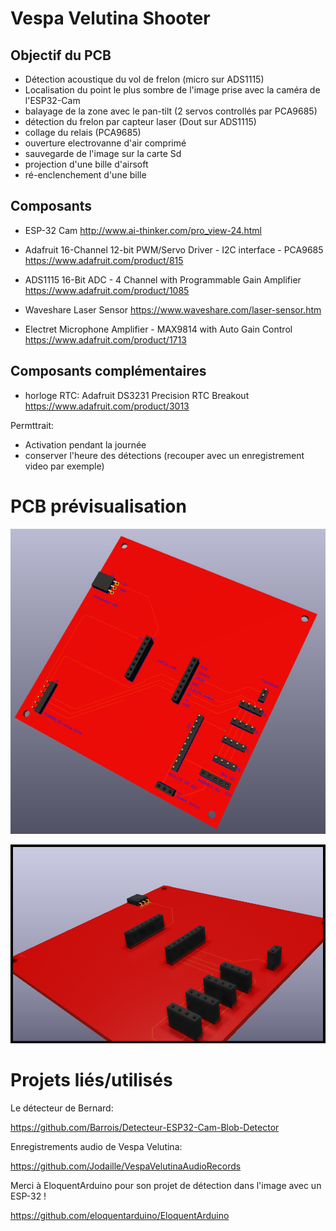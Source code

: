 # Vespa Velutina Shooter

## Objectif du PCB

- Détection acoustique du vol de frelon (micro sur ADS1115)
- Localisation du point le plus sombre de l'image prise avec la caméra de l'ESP32-Cam
- balayage de la zone avec le pan-tilt (2 servos controllés par PCA9685)
- détection du frelon par capteur laser (Dout sur ADS1115)
- collage du relais (PCA9685)
- ouverture electrovanne d'air comprimé
- sauvegarde de l'image sur la carte Sd
- projection d'une bille d'airsoft
- ré-enclenchement d'une bille


## Composants

- ESP-32 Cam 
http://www.ai-thinker.com/pro_view-24.html

- Adafruit 16-Channel 12-bit PWM/Servo Driver - I2C interface - PCA9685
https://www.adafruit.com/product/815

- ADS1115 16-Bit ADC - 4 Channel with Programmable Gain Amplifier
https://www.adafruit.com/product/1085

- Waveshare Laser Sensor
https://www.waveshare.com/laser-sensor.htm

- Electret Microphone Amplifier - MAX9814 with Auto Gain Control
https://www.adafruit.com/product/1713

## Composants complémentaires

- horloge RTC: Adafruit DS3231 Precision RTC Breakout
https://www.adafruit.com/product/3013

Permttrait: 
- Activation pendant la journée
- conserver l'heure des détections (recouper avec un enregistrement video par exemple)

# PCB prévisualisation

![Rendu 3D KiCad v0.1](ESP32-CAM-SHOOTER_0.2.png?raw=true "Rendu 3D KiCad du PCB v0.2")

![Rendu 3D KiCad v0.1](ESP32-CAM-SHOOTER.png?raw=true "Rendu 3D KiCad du PCB")

# Projets liés/utilisés

Le détecteur de Bernard: 

https://github.com/Barrois/Detecteur-ESP32-Cam-Blob-Detector

Enregistrements audio de Vespa Velutina:

https://github.com/Jodaille/VespaVelutinaAudioRecords

Merci à EloquentArduino pour son projet de détection dans l'image avec un ESP-32 !

https://github.com/eloquentarduino/EloquentArduino
